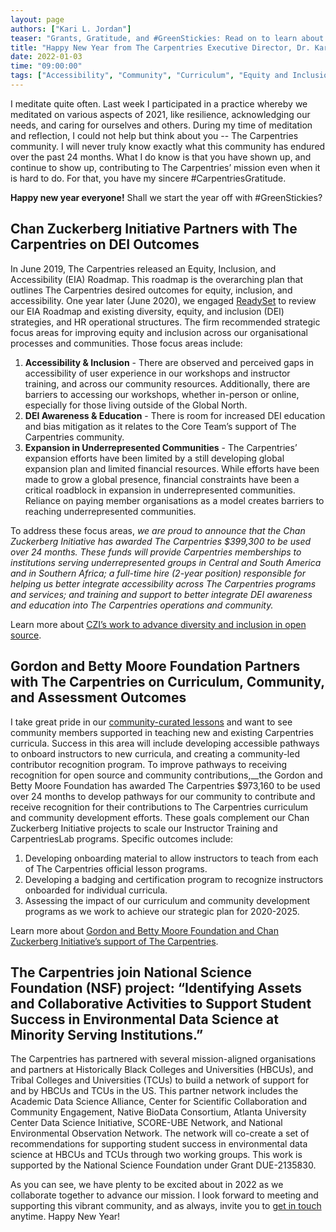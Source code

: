 ```yaml
---
layout: page
authors: ["Kari L. Jordan"]
teaser: "Grants, Gratitude, and #GreenStickies: Read on to learn about what The Carpentries will achieve in 2022"
title: "Happy New Year from The Carpentries Executive Director, Dr. Kari L. Jordan"
date: 2022-01-03
time: "09:00:00"
tags: ["Accessibility", "Community", "Curriculum", "Equity and Inclusion", "Grants", "Green Stickies"]
---
```

I meditate quite often. Last week I participated in a practice whereby we meditated on various aspects of 2021, like resilience, acknowledging our needs, and caring for ourselves and others. During my time of meditation and reflection, I could not help but think about you -- The Carpentries community. I will never truly know exactly what this community has endured over the past 24 months. What I do know is that you have shown up, and continue to show up, contributing to The Carpentries’ mission even when it is hard to do. For that, you have my sincere #CarpentriesGratitude.

__Happy new year everyone!__ Shall we start the year off with #GreenStickies?

## Chan Zuckerberg Initiative Partners with The Carpentries on DEI Outcomes
In June 2019, The Carpentries released an Equity, Inclusion, and Accessibility (EIA) Roadmap. This roadmap is the overarching plan that outlines The Carpentries desired outcomes for equity, inclusion, and accessibility. One year later (June 2020), we engaged [ReadySet](https://www.thereadyset.co/) to review our EIA Roadmap and existing diversity, equity, and inclusion (DEI) strategies, and HR operational structures. The firm recommended strategic focus areas for improving equity and inclusion across our organisational processes and communities. Those focus areas include:

1. __Accessibility & Inclusion__ - There are observed and perceived gaps in accessibility of user experience in our workshops and instructor training, and across our community resources. Additionally, there are barriers to accessing our workshops, whether in-person or online, especially for those living outside of the Global North.  
2. __DEI Awareness & Education__ - There is room for increased DEI education and bias mitigation as it relates to the Core Team’s support of The Carpentries community.
3. __Expansion in Underrepresented Communities__ - The Carpentries’ expansion efforts have been limited by a still developing global expansion plan and limited financial resources. While efforts have been made to grow a global presence, financial constraints have been a critical roadblock in expansion in underrepresented communities. Reliance on paying member organisations as a model creates barriers to reaching underrepresented communities.

To address these focus areas, _we are proud to announce that the Chan Zuckerberg Initiative has awarded The Carpentries $399,300 to be used over 24 months. These funds will provide Carpentries memberships to institutions serving underrepresented groups in Central and South America and in Southern Africa; a full-time hire (2-year position) responsible for helping us better integrate accessibility across The Carpentries programs and services; and training and support to better integrate DEI awareness and education into The Carpentries operations and community._

Learn more about [CZI’s work to advance diversity and inclusion in open source](https://cziscience.medium.com/advancing-diversity-and-inclusion-in-scientific-open-source-eaabe6a5488b).

## Gordon and Betty Moore Foundation Partners with The Carpentries on Curriculum, Community, and Assessment Outcomes
I take great pride in our [community-curated lessons](https://carpentries.org/community-lessons/) and want to see community members supported in teaching new and existing Carpentries curricula. Success in this area will include developing accessible pathways to onboard instructors to new curricula, and creating a community-led contributor recognition program. To improve pathways to receiving recognition for open source and community contributions,__the Gordon and Betty Moore Foundation has awarded The Carpentries $973,160 to be used over 24 months to develop pathways for our community to contribute and receive recognition for their contributions to The Carpentries curriculum and community development efforts. These goals complement our Chan Zuckerberg Initiative projects to scale our Instructor Training and CarpentriesLab programs. Specific outcomes include:

1. Developing onboarding material to allow instructors to teach from each of The Carpentries official lesson programs.
2. Developing a badging and certification program to recognize instructors onboarded for individual curricula.
3. Assessing the impact of our curriculum and community development programs as we work to achieve our strategic plan for 2020-2025.

Learn more about [Gordon and Betty Moore Foundation and Chan Zuckerberg Initiative’s support of The Carpentries](https://carpentries.org/blog/2019/11/czi-moore-grant/).

## The Carpentries join National Science Foundation (NSF) project: “Identifying Assets and Collaborative Activities to Support Student Success in Environmental Data Science at Minority Serving Institutions.”

The Carpentries has partnered with several mission-aligned organisations and partners at Historically Black Colleges and Universities (HBCUs), and Tribal Colleges and Universities (TCUs) to build a network of support for and by HBCUs and TCUs in the US. This partner network includes the Academic Data Science Alliance, Center for Scientific Collaboration and Community Engagement, Native BioData Consortium, Atlanta University Center Data Science Initiative, SCORE-UBE Network, and National Environmental Observation Network. The network will co-create a set of recommendations for supporting student success in environmental data science at HBCUs and TCUs through two working groups. This work is supported by the National Science Foundation under Grant DUE-2135830.

As you can see, we have plenty to be excited about in 2022 as we collaborate together to advance our mission. I look forward to meeting and supporting this vibrant community, and as always, invite you to [get in touch](mailto:team@carpentries.org) anytime. Happy New Year!
